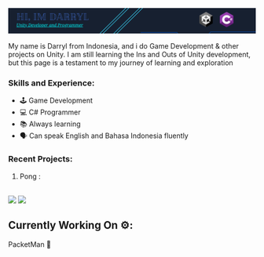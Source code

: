 <img src="https://github.com/PerpleXG29/PerpleXG29/blob/main/Github%20Banner.png" border="0" width="1920" align="centre">

My name is Darryl from Indonesia, and i do Game Development & other projects on Unity. I am still learning the Ins and Outs of Unity development, but this page is a testament to my journey of learning and exploration



### Skills and Experience:
* 🕹️ Game Development
* 💻 C# Programmer
* 📚 Always learning
* 🗣️ Can speak English and Bahasa Indonesia fluently


### Recent Projects:

1) Pong :
<br></br>

<img src="https://github.com/PerpleXG29/PerpleXG29/blob/8dc483f2f39208db99cd8d2bb3cdb3e90e88cd50/Pong%201.gif" border="0" width="400"/> <img src="https://github.com/PerpleXG29/PerpleXG29/blob/2e65c22e10934629745e4f7d9b19516878468e79/Pong%202.gif" border="0" width="400"/>



## Currently Working On ⚙️:

PacketMan 📨
